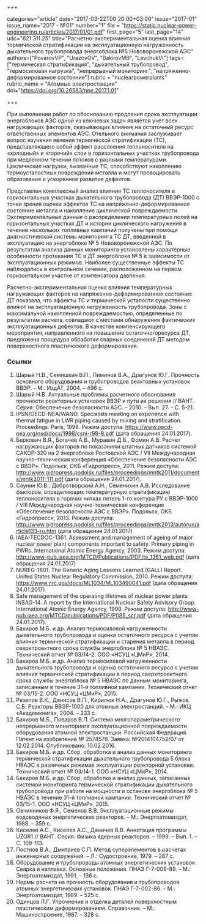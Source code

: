 +++

categories="article"
date="2017-03-22T00:20:00+03:00"
issue="2017-01"
issue_name="2017 - №01"
number="1"
file = "https://static.nuclear-power-engineering.ru/articles/2017/01/01.pdf"
first_page="5"
last_page="14"
udc="621.311.25"
title="Расчетно-экспериментальная оценка влияния термической стратификации на эксплуатационную нагруженность дыхательного трубопровода энергоблока №5 Нововоронежской АЭС"
authors=["PovarovVP", "UrazovOV", "BakirovMB", "LevchukVI"]
tags=["термическая стратификация", "дыхательный трубопровод", "термосиловая нагрузка", "непрерывный мониторинг", "напряженно-деформированное состояние"]
rubric = "nuclearpowerplants"
rubric_name = "Aтомные электростанции"
doi="https://doi.org/10.26583/npe.2017.1.01"

+++

При выполнении работ по обоснованию продления срока эксплуатации энергоблоков АЭС одной из ключевых задач является учет всех нагружающих факторов, оказывающих влияние на остаточный ресурс ответственных элементов АЭС. 
Отельного внимания заслуживает вопрос изучения явления термической стратификации (ТС), представляющего собой эффект расслоения теплоносителя на «холодный» и «горячий» слои в горизонтальных участках трубопровода при медленном течении потоков с разными температурами. Циклические нагрузки, вызванные ТС, способствуют накоплению термоусталостных повреждений металла и могут провоцировать образование и ускоренное развитие дефектов.

Представлен комплексный анализ влияния ТС теплоносителя в горизонтальных участках дыхательного трубопровода (ДТ) ВВЭР-1000 с точки зрения оценки эффектов ТС на напряженно-деформированное состояние металла и накопление циклической повреждаемости. Экспериментальные данные о распределении температурных полей на горизонтальных участках ДТ и истории циклического нагружения в течение нескольких топливных кампаний получены при помощи диагностической системы мониторинга ТС ДТ, введенной в эксплуатацию на энергоблоке № 5 Нововоронежской АЭС. По результатам анализа данных мониторинга установлены характерные особенности протекания ТС в ДТ энергоблока № 5 в зависимости от эксплуатационных режимов. Наиболее существенные эффекты ТС наблюдались в контрольном сечении, расположенном на первом горизонтальном участке от компенсатора давления.

Расчетно-экспериментальная оценка влияния температурных нагружающих факторов на напряженно-деформированное состояние ДТ показала, что эффекты ТС и термической усталости существенно влияют на эксплуатационную нагруженность трубопровода. Зоны с максимальной накопленной повреждаемостью, определенные по результатам расчета, совпадают с местами обнаружения фактических эксплуатационных дефектов. В качестве
компенсирующего мероприятия, направленного на повышение остаточногоресурса ДТ, предложена процедура обработки сварных соединений ДТ методом поверхностного пластического деформирования.

### Ссылки

1. Шарый Н.В., Семишкин В.П., Пиминов В.А., Драгунов Ю.Г. Прочность основного оборудования и трубопроводов реакторных установок ВВЭР. – М.: ИздАТ, 2004. – 496 с.
2. Шарый Н.В. Актуальные проблемы расчетного обоснования прочности реакторных установок ВВЭР и пути их решения // ВАНТ. Серия: Обеспечение безопасности АЭС. – 2010. – Вып. 27. – С. 5-21.
3. IPSN/OECD-NEA/WANO. Specialists meeting on experience with thermal fatigue in LWR piping caused by mixing and stratification. Proceedings. Paris, 1998. Режим доступа: https://www.oecd-nea.org/nsd/docs/1998/csni-r98-8.pdf (дата обращения 24.01.2017).
4. Беркович В.Я., Богачев А.В., Муравин Д.Б., Фомин А.В. Расчет нагружающих факторов по показаниям штатных датчиков системой САКОР-320 на 2 энергоблоке Ростовской АЭС / VII Международная научно-техническая конференция «Обеспечение безопасности АЭС с ВВЭР». Подольск, ОКБ «Гидропресс», 2011. Режим доступа: http://www.gidropress.podolsk.ru/files/proceedings/mntk2011/documents/mntk2011-111.pdf (дата обращения 24.01.2017).
5. Саунин Ю.В., Добротворский А.Н., Семенихин А.В. Исследование факторов, определяющих температурную стратификацию теплоносителя в горячих нитках петель 1-го контура РУ с ВВЭР-1000 / VIII Международная научно-техническая конференция «Обеспечение безопасности АЭС с ВВЭР». Подольск, ОКБ «Гидропресс», 2013. Режим доступа: http://www.gidropress.podolsk.ru/files/proceedings/mntk2013/autorun/article133-ru.htm (дата обращения 24.01.2017)
6. IAEA-TECDOC-1361. Assessment and management of ageing of major nuclear power plant components important to safety. Primary piping in PWRs. International Atomic Energy Agency, 2003. Режим доступа: http://www-pub.iaea.org/MTCD/Publications/PDF/te_1361_web.pdf (дата обращения 24.01.2017)
7. NUREG-1801. The Generic Aging Lessons Learned (GALL) Report. United States Nuclear Regulatory Commission, 2010. Режим доступа: https://www.nrc.gov/docs/ML1034/ML103490041.pdf (дата обращения 24.01.2017)
8. Safe management of the operating lifetimes of nuclear power plants INSAG-14. A report by the International Nuclear Safety Advisory Group. International Atomic Energy Agency, 1999. Режим доступа: http://www-pub.iaea.org/MTCD/publications/PDF/P085_scr.pdf (дата обращения 24.01.2017).
9. Бакиров М.Б. и др. Анализ термосиловой нагруженности дыхательного трубопровода и оценка остаточного ресурса с учетом влияния термической стратификации и старения металла в период сверхпроектного срока службы энергоблока № 5 НВАЭС. Технический отчет № 03/14-2. ООО «НСУЦ «ЦМиР», 2014.
10. Бакиров М.Б. и др. Анализ термосиловой нагруженности дыхательного трубопровода и оценка остаточного ресурса с учетом влияния термической стратификации в период сверхпроектного срока службы энергоблока № 5 НВАЭС по данным мониторинга, записанным в течение 31-й топливной кампании. Технический отчет № 03/15-2. ООО «НСУЦ «ЦМиР», 2015.
11. Резепов В.К., Денисов В.П., Кирилюк Н.А., Драгунов Ю.Г., Рыжов С.Б. Реакторы ВВЭР-1000 для атомных электростанций. – М.: ИКЦ «Академкнига», 2004. – 333 с.
12. Бакиров М.Б., Поваров В.П. Система многопараметрического непрерывного мониторинга эксплуатационной повреждаемости оборудования атомной электростанции. Российская Федерация. Патент на изобретение № 2574578. Заявка: №2014104752/07 от 12.02.2014. Опубликовано: 10.02.2016.
13. Бакиров М.Б. и др. Сбор, обработка и анализ данных мониторинга термической стратификации дыхательного трубопровода 5 блока НВАЭС в различных режимах эксплуатации реакторной установки. Технический отчет № 03/14-1. ООО «НСУЦ «ЦМиР», 2014.
14. Бакиров М.Б. и др. Сбор, обработка и анализ данных, записанных системой мониторинга термической стратификации дыхательного трубопровода при работе на мощности и останове энергоблока № 5 НВАЭС в течение 31-й топливной кампании. Технический отчет № 03/15-1. ООО «НСУЦ «ЦМиР», 2015.
15. Овчинников Ф.Я., Семенов В.В. Эксплуатационные режимы водоводяных энергетических реакторов. – М.: Энергоатомиздат, 1988. – 359 с.
16. Киселев А.С., Киселев А.С., Даничев В.В. Аннотация программы UZOR1 // ВАНТ. Серия: Физика ядерных реакторов. – 1999. – Вып. 1. – С. 109-113.
17. Постнов В.А., Дмитриев С.П. Метод суперэлементов в расчетах инженерных сооружений. – Л.: Судостроение, 1979. – 287 с.
18. Оборудование и трубопроводы атомных энергетических установок. Сварка и наплавка. Основные положения. ПНАЭ Г-7-009-89. – М.: Энергоатомиздат, 1991. – 136 с.
19. Нормы расчета на прочность оборудования и трубопроводов атомных энергетических установок. ПНАЭ Г-7-002-86. – М.: Энергоатомиздат, 1989. – 525 с.
20. Одинцов Л.Г. Упрочнение и отделка деталей поверхностным пластическим деформированием. Справочник. – М.: Машиностроение, 1987. – 328 с.